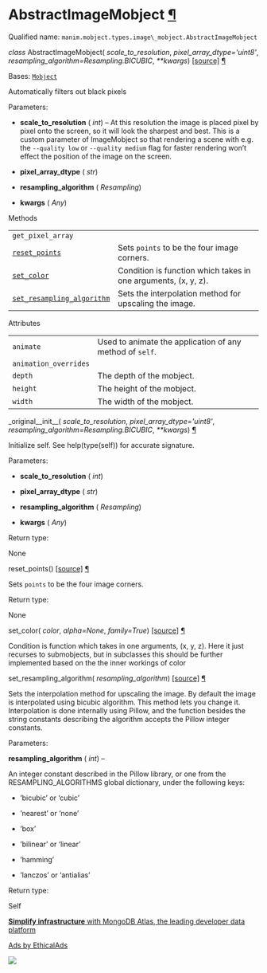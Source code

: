 # AbstractImageMobject [¶](https://docs.manim.community/en/stable/reference/manim.mobject.types.image_mobject.AbstractImageMobject.html\#abstractimagemobject "Link to this heading")

Qualified name: `manim.mobject.types.image\_mobject.AbstractImageMobject`

_class_ AbstractImageMobject( _scale\_to\_resolution_, _pixel\_array\_dtype='uint8'_, _resampling\_algorithm=Resampling.BICUBIC_, _\*\*kwargs_) [\[source\]](https://docs.manim.community/en/stable/_modules/manim/mobject/types/image_mobject.html#AbstractImageMobject) [¶](https://docs.manim.community/en/stable/reference/manim.mobject.types.image_mobject.AbstractImageMobject.html#manim.mobject.types.image_mobject.AbstractImageMobject "Link to this definition")

Bases: [`Mobject`](https://docs.manim.community/en/stable/reference/manim.mobject.mobject.Mobject.html#manim.mobject.mobject.Mobject "manim.mobject.mobject.Mobject")

Automatically filters out black pixels

Parameters:

- **scale\_to\_resolution** ( _int_) – At this resolution the image is placed pixel by pixel onto the screen, so it
will look the sharpest and best.
This is a custom parameter of ImageMobject so that rendering a scene with
e.g. the `--quality low` or `--quality medium` flag for faster rendering
won’t effect the position of the image on the screen.

- **pixel\_array\_dtype** ( _str_)

- **resampling\_algorithm** ( _Resampling_)

- **kwargs** ( _Any_)


Methods

|     |     |
| --- | --- |
| `get_pixel_array` |  |
| [`reset_points`](https://docs.manim.community/en/stable/reference/manim.mobject.types.image_mobject.AbstractImageMobject.html#manim.mobject.types.image_mobject.AbstractImageMobject.reset_points "manim.mobject.types.image_mobject.AbstractImageMobject.reset_points") | Sets `points` to be the four image corners. |
| [`set_color`](https://docs.manim.community/en/stable/reference/manim.mobject.types.image_mobject.AbstractImageMobject.html#manim.mobject.types.image_mobject.AbstractImageMobject.set_color "manim.mobject.types.image_mobject.AbstractImageMobject.set_color") | Condition is function which takes in one arguments, (x, y, z). |
| [`set_resampling_algorithm`](https://docs.manim.community/en/stable/reference/manim.mobject.types.image_mobject.AbstractImageMobject.html#manim.mobject.types.image_mobject.AbstractImageMobject.set_resampling_algorithm "manim.mobject.types.image_mobject.AbstractImageMobject.set_resampling_algorithm") | Sets the interpolation method for upscaling the image. |

Attributes

|     |     |
| --- | --- |
| `animate` | Used to animate the application of any method of `self`. |
| `animation_overrides` |  |
| `depth` | The depth of the mobject. |
| `height` | The height of the mobject. |
| `width` | The width of the mobject. |

\_original\_\_init\_\_( _scale\_to\_resolution_, _pixel\_array\_dtype='uint8'_, _resampling\_algorithm=Resampling.BICUBIC_, _\*\*kwargs_) [¶](https://docs.manim.community/en/stable/reference/manim.mobject.types.image_mobject.AbstractImageMobject.html#manim.mobject.types.image_mobject.AbstractImageMobject._original__init__ "Link to this definition")

Initialize self. See help(type(self)) for accurate signature.

Parameters:

- **scale\_to\_resolution** ( _int_)

- **pixel\_array\_dtype** ( _str_)

- **resampling\_algorithm** ( _Resampling_)

- **kwargs** ( _Any_)


Return type:

None

reset\_points() [\[source\]](https://docs.manim.community/en/stable/_modules/manim/mobject/types/image_mobject.html#AbstractImageMobject.reset_points) [¶](https://docs.manim.community/en/stable/reference/manim.mobject.types.image_mobject.AbstractImageMobject.html#manim.mobject.types.image_mobject.AbstractImageMobject.reset_points "Link to this definition")

Sets `points` to be the four image corners.

Return type:

None

set\_color( _color_, _alpha=None_, _family=True_) [\[source\]](https://docs.manim.community/en/stable/_modules/manim/mobject/types/image_mobject.html#AbstractImageMobject.set_color) [¶](https://docs.manim.community/en/stable/reference/manim.mobject.types.image_mobject.AbstractImageMobject.html#manim.mobject.types.image_mobject.AbstractImageMobject.set_color "Link to this definition")

Condition is function which takes in one arguments, (x, y, z).
Here it just recurses to submobjects, but in subclasses this
should be further implemented based on the the inner workings
of color

set\_resampling\_algorithm( _resampling\_algorithm_) [\[source\]](https://docs.manim.community/en/stable/_modules/manim/mobject/types/image_mobject.html#AbstractImageMobject.set_resampling_algorithm) [¶](https://docs.manim.community/en/stable/reference/manim.mobject.types.image_mobject.AbstractImageMobject.html#manim.mobject.types.image_mobject.AbstractImageMobject.set_resampling_algorithm "Link to this definition")

Sets the interpolation method for upscaling the image. By default the image is
interpolated using bicubic algorithm. This method lets you change it.
Interpolation is done internally using Pillow, and the function besides the
string constants describing the algorithm accepts the Pillow integer constants.

Parameters:

**resampling\_algorithm** ( _int_) –

An integer constant described in the Pillow library,
or one from the RESAMPLING\_ALGORITHMS global dictionary,
under the following keys:

- ’bicubic’ or ‘cubic’

- ’nearest’ or ‘none’

- ’box’

- ’bilinear’ or ‘linear’

- ’hamming’

- ’lanczos’ or ‘antialias’


Return type:

Self

[**Simplify infrastructure** with MongoDB Atlas, the leading developer data platform](https://server.ethicalads.io/proxy/click/8268/019600f1-86f3-7022-a338-1ebab68b00a7/)

[Ads by EthicalAds](https://www.ethicalads.io/advertisers/?ref=ea-text)

![](https://server.ethicalads.io/proxy/view/8268/019600f1-86f3-7022-a338-1ebab68b00a7/)
